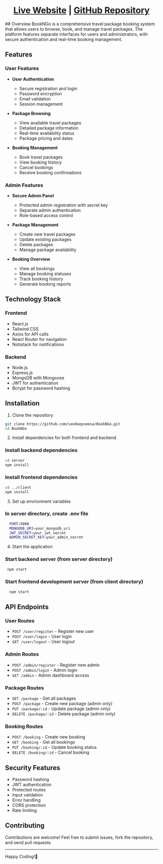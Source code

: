 <h1 align="center"> 
<a href='https://bookngo-client.onrender.com'>Live Website</a> | <a href='https://github.com/sandeepseesa/BookNGo'>GitHub Repository</a> </h1>
## Overview
BookNGo is a comprehensive travel package booking system that allows users to browse, book, and manage travel packages. The platform features separate interfaces for users and administrators, with secure authentication and real-time booking management.

## Features

### User Features
- **User Authentication**
  - Secure registration and login
  - Password encryption
  - Email validation
  - Session management

- **Package Browsing**
  - View available travel packages
  - Detailed package information
  - Real-time availability status
  - Package pricing and dates

- **Booking Management**
  - Book travel packages
  - View booking history
  - Cancel bookings
  - Receive booking confirmations

### Admin Features
- **Secure Admin Panel**
  - Protected admin registration with secret key
  - Separate admin authentication
  - Role-based access control

- **Package Management**
  - Create new travel packages
  - Update existing packages
  - Delete packages
  - Manage package availability

- **Booking Overview**
  - View all bookings
  - Manage booking statuses
  - Track booking history
  - Generate booking reports

## Technology Stack

### Frontend
- React.js
- Tailwind CSS
- Axios for API calls
- React Router for navigation
- Notistack for notifications

### Backend
- Node.js
- Express.js
- MongoDB with Mongoose
- JWT for authentication
- Bcrypt for password hashing

## Installation

1. Clone the repository 
  ```bash
git clone https://github.com/sandeepseesa/BookNGo.git
cd BookNGo
  ```
2. Install dependencies for both frontend and backend
    
  ### Install backend dependencies  
  ```bash
  cd server
  npm install
  ```
  ### Install frontend dependencies
   ```bash
  cd ../client
  npm install
  ```
  3. Set up environment variables
     
### In server directory, create .env file
  ```bash    
    PORT=5000
    MONGODB_URI=your_mongodb_uri
    JWT_SECRET=your_jwt_secret
    ADMIN_SECRET_KEY=your_admin_secret
  ```

4. Start the application
### Start backend server (from server directory)
   ```bash
    npm start
   ```
### Start frontend development server (from client directory)
  ```bash
    npm start
  ```
## API Endpoints

### User Routes
- `POST /user/register` - Register new user
- `POST /user/login` - User login
- `GET /user/logout` - User logout

### Admin Routes
- `POST /admin/register` - Register new admin
- `POST /admin/login` - Admin login
- `GET /admin` - Admin dashboard access

### Package Routes
- `GET /package` - Get all packages
- `POST /package` - Create new package (admin only)
- `PUT /package/:id` - Update package (admin only)
- `DELETE /package/:id` - Delete package (admin only)

### Booking Routes
- `POST /booking` - Create new booking
- `GET /booking` - Get all bookings
- `PUT /booking/:id` - Update booking status
- `DELETE /booking/:id` - Cancel booking

## Security Features
- Password hashing
- JWT authentication
- Protected routes
- Input validation
- Error handling
- CORS protection
- Rate limiting

## Contributing
Contributions are welcome! Feel free to submit issues, fork the repository, and send pull requests.

---
Happy Coding!🚀
